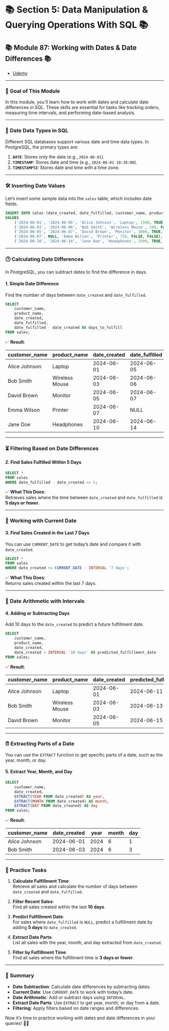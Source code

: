 # 📚 **Section 5: Data Manipulation & Querying Operations With SQL** 📚

## 📚 **Module 87: Working with Dates & Date Differences** 📚

- [Udemy](https://www.udemy.com/course/sql-the-complete-developers-guide-mysql-postgresql/learn/lecture/28763144#overview)

---

### 🚀 **Goal of This Module**

In this module, you'll learn how to work with dates and calculate date differences in SQL. These skills are essential for tasks like tracking orders, measuring time intervals, and performing date-based analysis.

---

### 📅 **Date Data Types in SQL**

Different SQL databases support various date and time data types. In PostgreSQL, the primary types are:

1. **`DATE`**: Stores only the date (e.g., `2024-06-01`).
2. **`TIMESTAMP`**: Stores date and time (e.g., `2024-06-01 10:30:00`).
3. **`TIMESTAMPTZ`**: Stores date and time with a time zone.

---

### 🛠️ **Inserting Date Values**

Let’s insert some sample data into the `sales` table, which includes date fields.

```sql
INSERT INTO sales (date_created, date_fulfilled, customer_name, product_name, volume, is_recurring, is_disputed)
VALUES
    ('2024-06-01', '2024-06-05', 'Alice Johnson', 'Laptop', 1500, TRUE, FALSE),
    ('2024-06-03', '2024-06-06', 'Bob Smith', 'Wireless Mouse', 200, FALSE, FALSE),
    ('2024-06-05', '2024-06-07', 'David Brown', 'Monitor', 3000, TRUE, TRUE),
    ('2024-06-07', NULL, 'Emma Wilson', 'Printer', 750, FALSE, FALSE),
    ('2024-06-10', '2024-06-14', 'Jane Doe', 'Headphones', 2500, TRUE, FALSE);
```

---

### 🕒 **Calculating Date Differences**

In PostgreSQL, you can subtract dates to find the difference in days.

#### 1. **Simple Date Difference**

Find the number of days between `date_created` and `date_fulfilled`.

```sql
SELECT
    customer_name,
    product_name,
    date_created,
    date_fulfilled,
    date_fulfilled - date_created AS days_to_fulfill
FROM sales;
```

✅ **Result**:

| **customer_name** | **product_name** | **date_created** | **date_fulfilled** | **days_to_fulfill** |
| ----------------- | ---------------- | ---------------- | ------------------ | ------------------- |
| Alice Johnson     | Laptop           | 2024-06-01       | 2024-06-05         | 4                   |
| Bob Smith         | Wireless Mouse   | 2024-06-03       | 2024-06-06         | 3                   |
| David Brown       | Monitor          | 2024-06-05       | 2024-06-07         | 2                   |
| Emma Wilson       | Printer          | 2024-06-07       | NULL               | NULL                |
| Jane Doe          | Headphones       | 2024-06-10       | 2024-06-14         | 4                   |

---

### ⏳ **Filtering Based on Date Differences**

#### 2. **Find Sales Fulfilled Within 5 Days**

```sql
SELECT *
FROM sales
WHERE date_fulfilled - date_created <= 5;
```

✅ **What This Does**:  
Retrieves sales where the time between `date_created` and `date_fulfilled` is **5 days or fewer**.

---

### 📆 **Working with Current Date**

#### 3. **Find Sales Created in the Last 7 Days**

You can use `CURRENT_DATE` to get today’s date and compare it with `date_created`.

```sql
SELECT *
FROM sales
WHERE date_created >= CURRENT_DATE - INTERVAL '7 days';
```

✅ **What This Does**:  
Returns sales created within the last 7 days.

---

### 🔄 **Date Arithmetic with Intervals**

#### 4. **Adding or Subtracting Days**

Add 10 days to the `date_created` to predict a future fulfillment date.

```sql
SELECT
    customer_name,
    product_name,
    date_created,
    date_created + INTERVAL '10 days' AS predicted_fulfillment_date
FROM sales;
```

✅ **Result**:

| **customer_name** | **product_name** | **date_created** | **predicted_fulfillment_date** |
| ----------------- | ---------------- | ---------------- | ------------------------------ |
| Alice Johnson     | Laptop           | 2024-06-01       | 2024-06-11                     |
| Bob Smith         | Wireless Mouse   | 2024-06-03       | 2024-06-13                     |
| David Brown       | Monitor          | 2024-06-05       | 2024-06-15                     |

---

### ⏰ **Extracting Parts of a Date**

You can use the `EXTRACT` function to get specific parts of a date, such as the year, month, or day.

#### 5. **Extract Year, Month, and Day**

```sql
SELECT
    customer_name,
    date_created,
    EXTRACT(YEAR FROM date_created) AS year,
    EXTRACT(MONTH FROM date_created) AS month,
    EXTRACT(DAY FROM date_created) AS day
FROM sales;
```

✅ **Result**:

| **customer_name** | **date_created** | **year** | **month** | **day** |
| ----------------- | ---------------- | -------- | --------- | ------- |
| Alice Johnson     | 2024-06-01       | 2024     | 6         | 1       |
| Bob Smith         | 2024-06-03       | 2024     | 6         | 3       |

---

### 📝 **Practice Tasks**

1. **Calculate Fulfillment Time**:  
   Retrieve all sales and calculate the number of days between `date_created` and `date_fulfilled`.

2. **Filter Recent Sales**:  
   Find all sales created within the last **10 days**.

3. **Predict Fulfillment Date**:  
   For sales where `date_fulfilled` is `NULL`, predict a fulfillment date by adding **5 days** to `date_created`.

4. **Extract Date Parts**:  
   List all sales with the year, month, and day extracted from `date_created`.

5. **Filter by Fulfillment Time**:  
   Find all sales where the fulfillment time is **3 days or fewer**.

---

### 🌟 **Summary**

- **Date Subtraction**: Calculate date differences by subtracting dates.
- **Current Date**: Use `CURRENT_DATE` to work with today’s date.
- **Date Arithmetic**: Add or subtract days using `INTERVAL`.
- **Extract Date Parts**: Use `EXTRACT` to get year, month, or day from a date.
- **Filtering**: Apply filters based on date ranges and differences.

Now it’s time to practice working with dates and date differences in your queries! 🚀😊
